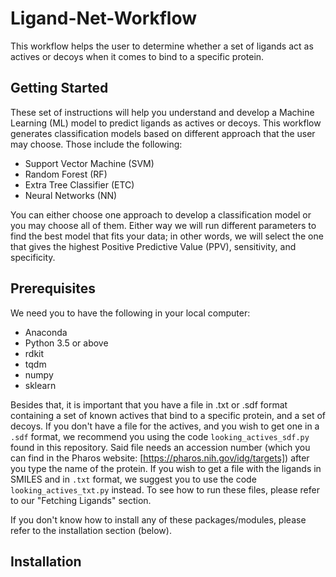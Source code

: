 # Ligand-Net-Workflow
This workflow helps the user to determine whether a set of ligands act as actives or decoys when it comes to bind to a specific protein.

## Getting Started
These set of instructions will help you understand and develop a Machine Learning (ML) model to predict ligands as actives or decoys. This workflow generates classification models based on different approach that the user may choose. Those include the following:

* Support Vector Machine (SVM)
* Random Forest (RF)
* Extra Tree Classifier (ETC)
* Neural Networks (NN)

You can either choose one approach to develop a classification model or you may choose all of them. Either way we will run different parameters to find the best model that fits your data; in other words, we will select the one that gives the highest Positive Predictive Value (PPV), sensitivity, and specificity.

## Prerequisites
We need you to have the following in your local computer:
* Anaconda
* Python 3.5 or above
* rdkit 
* tqdm
* numpy
* sklearn

Besides that, it is important that you have a file in .txt or .sdf format containing a set of known actives that bind to a specific protein, and a set of decoys. If you don't have a file for the actives, and you wish to get one in a `.sdf` format, we recommend you using the code `looking_actives_sdf.py` found in this repository. Said file needs an accession number (which you can find in the Pharos website: [https://pharos.nih.gov/idg/targets]) after you type the name of the protein. If you wish to get a file with the ligands in SMILES and in `.txt` format, we suggest you to use the code `looking_actives_txt.py` instead. To see how to run these files, please refer to our "Fetching Ligands" section.

If you don't know how to install any of these packages/modules, please refer to the installation section (below).
## Installation



